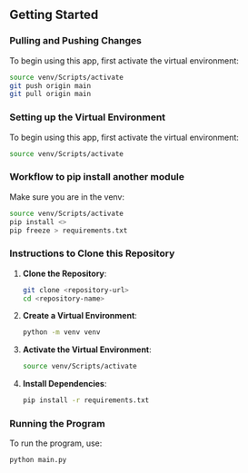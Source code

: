 ## Getting Started


### Pulling and Pushing Changes

To begin using this app, first activate the virtual environment:

```bash
source venv/Scripts/activate
git push origin main
git pull origin main
```

### Setting up the Virtual Environment

To begin using this app, first activate the virtual environment:

```bash
source venv/Scripts/activate
```

### Workflow to pip install another module

Make sure you are in the venv:

```bash
source venv/Scripts/activate
pip install <>
pip freeze > requirements.txt
```

### Instructions to Clone this Repository

1. **Clone the Repository**:
    ```bash
    git clone <repository-url>
    cd <repository-name>
    ```

2. **Create a Virtual Environment**:
    ```bash
    python -m venv venv
    ```

3. **Activate the Virtual Environment**:
    ```bash
    source venv/Scripts/activate
    ```

4. **Install Dependencies**:
    ```bash
    pip install -r requirements.txt
    ```

### Running the Program

To run the program, use:

```bash
python main.py
```